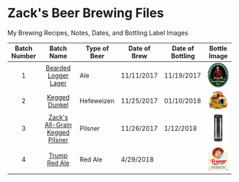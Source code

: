# Zack's Beer Brewing Files

My Brewing Recipes, Notes, Dates, and Bottling Label Images

| Batch Number |    Batch Name        | Type of Beer | Date of Brew | Date of Bottling | Bottle Image |
|:------------:|:--------------------:| ------------ | ------------ | ---------------- |:------------:|
| 1            | [Bearded Logger Lager](https://github.com/zburns/Beer/tree/master/1) | Ale | 11/11/2017   | 11/19/2017       | ![alt text](https://github.com/zburns/Beer/blob/master/1/Bottles/icon.png " ") |
| 2            | [Kegged Dunkel](https://github.com/zburns/Beer/tree/master/2) | Hefeweizen | 11/25/2017   | 01/10/2018        | ![alt text](https://github.com/zburns/Beer/blob/master/2/Bottles/icon.png " ") |
| 3            | [Zack's All-Grain Kegged Pilsner](https://github.com/zburns/Beer/tree/master/3) | Pilsner | 11/26/2017   | 1/12/2018       | ![alt text](https://github.com/zburns/Beer/blob/master/3/Bottles/icon.png " ") |
| 4            | [Trump Red Ale](https://github.com/zburns/Beer/tree/master/4) | Red Ale | 4/29/2018   |        | ![alt text](https://github.com/zburns/Beer/blob/master/4/Bottles/icon.png " ") |
